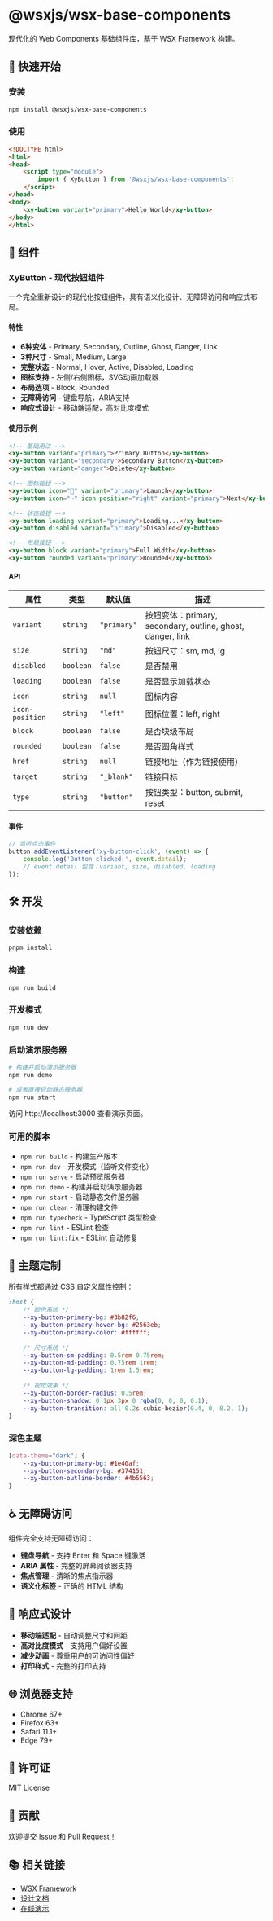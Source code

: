 # @wsxjs/wsx-base-components

现代化的 Web Components 基础组件库，基于 WSX Framework 构建。

## 🚀 快速开始

### 安装

```bash
npm install @wsxjs/wsx-base-components
```

### 使用

```html
<!DOCTYPE html>
<html>
<head>
    <script type="module">
        import { XyButton } from '@wsxjs/wsx-base-components';
    </script>
</head>
<body>
    <xy-button variant="primary">Hello World</xy-button>
</body>
</html>
```

## 🎨 组件

### XyButton - 现代按钮组件

一个完全重新设计的现代化按钮组件，具有语义化设计、无障碍访问和响应式布局。

#### 特性

- **6种变体** - Primary, Secondary, Outline, Ghost, Danger, Link
- **3种尺寸** - Small, Medium, Large
- **完整状态** - Normal, Hover, Active, Disabled, Loading
- **图标支持** - 左侧/右侧图标，SVG动画加载器
- **布局选项** - Block, Rounded
- **无障碍访问** - 键盘导航，ARIA支持
- **响应式设计** - 移动端适配，高对比度模式

#### 使用示例

```html
<!-- 基础用法 -->
<xy-button variant="primary">Primary Button</xy-button>
<xy-button variant="secondary">Secondary Button</xy-button>
<xy-button variant="danger">Delete</xy-button>

<!-- 图标按钮 -->
<xy-button icon="🚀" variant="primary">Launch</xy-button>
<xy-button icon="→" icon-position="right" variant="primary">Next</xy-button>

<!-- 状态按钮 -->
<xy-button loading variant="primary">Loading...</xy-button>
<xy-button disabled variant="primary">Disabled</xy-button>

<!-- 布局按钮 -->
<xy-button block variant="primary">Full Width</xy-button>
<xy-button rounded variant="primary">Rounded</xy-button>
```

#### API

| 属性 | 类型 | 默认值 | 描述 |
|------|------|--------|------|
| `variant` | `string` | `"primary"` | 按钮变体：primary, secondary, outline, ghost, danger, link |
| `size` | `string` | `"md"` | 按钮尺寸：sm, md, lg |
| `disabled` | `boolean` | `false` | 是否禁用 |
| `loading` | `boolean` | `false` | 是否显示加载状态 |
| `icon` | `string` | `null` | 图标内容 |
| `icon-position` | `string` | `"left"` | 图标位置：left, right |
| `block` | `boolean` | `false` | 是否块级布局 |
| `rounded` | `boolean` | `false` | 是否圆角样式 |
| `href` | `string` | `null` | 链接地址（作为链接使用） |
| `target` | `string` | `"_blank"` | 链接目标 |
| `type` | `string` | `"button"` | 按钮类型：button, submit, reset |

#### 事件

```javascript
// 监听点击事件
button.addEventListener('xy-button-click', (event) => {
    console.log('Button clicked:', event.detail);
    // event.detail 包含：variant, size, disabled, loading
});
```

## 🛠️ 开发

### 安装依赖

```bash
pnpm install
```

### 构建

```bash
npm run build
```

### 开发模式

```bash
npm run dev
```

### 启动演示服务器

```bash
# 构建并启动演示服务器
npm run demo

# 或者直接启动静态服务器
npm run start
```

访问 http://localhost:3000 查看演示页面。

### 可用的脚本

- `npm run build` - 构建生产版本
- `npm run dev` - 开发模式（监听文件变化）
- `npm run serve` - 启动预览服务器
- `npm run demo` - 构建并启动演示服务器
- `npm run start` - 启动静态文件服务器
- `npm run clean` - 清理构建文件
- `npm run typecheck` - TypeScript 类型检查
- `npm run lint` - ESLint 检查
- `npm run lint:fix` - ESLint 自动修复

## 🎯 主题定制

所有样式都通过 CSS 自定义属性控制：

```css
:host {
    /* 颜色系统 */
    --xy-button-primary-bg: #3b82f6;
    --xy-button-primary-hover-bg: #2563eb;
    --xy-button-primary-color: #ffffff;
    
    /* 尺寸系统 */
    --xy-button-sm-padding: 0.5rem 0.75rem;
    --xy-button-md-padding: 0.75rem 1rem;
    --xy-button-lg-padding: 1rem 1.5rem;
    
    /* 视觉效果 */
    --xy-button-border-radius: 0.5rem;
    --xy-button-shadow: 0 1px 3px 0 rgba(0, 0, 0, 0.1);
    --xy-button-transition: all 0.2s cubic-bezier(0.4, 0, 0.2, 1);
}
```

### 深色主题

```css
[data-theme="dark"] {
    --xy-button-primary-bg: #1e40af;
    --xy-button-secondary-bg: #374151;
    --xy-button-outline-border: #4b5563;
}
```

## ♿ 无障碍访问

组件完全支持无障碍访问：

- **键盘导航** - 支持 Enter 和 Space 键激活
- **ARIA 属性** - 完整的屏幕阅读器支持
- **焦点管理** - 清晰的焦点指示器
- **语义化标签** - 正确的 HTML 结构

## 📱 响应式设计

- **移动端适配** - 自动调整尺寸和间距
- **高对比度模式** - 支持用户偏好设置
- **减少动画** - 尊重用户的可访问性偏好
- **打印样式** - 完整的打印支持

## 🌐 浏览器支持

- Chrome 67+
- Firefox 63+
- Safari 11.1+
- Edge 79+

## 📄 许可证

MIT License

## 🤝 贡献

欢迎提交 Issue 和 Pull Request！

## 📚 相关链接

- [WSX Framework](https://github.com/wsxjs/wsxjs)
- [设计文档](./docs/modern-xybutton-design.md)
- [在线演示](http://localhost:3000) 
